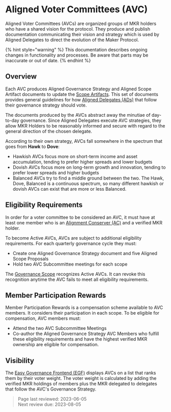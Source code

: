 # Aligned Voter Committees (AVC)

Aligned Voter Committees (AVCs) are organized groups of MKR holders who have a shared vision for the protocol. They produce and publish documentation communicating their vision and strategy which is used by Aligned Delegates to direct the evolution of the Maker Protocol.

{% hint style="warning" %} This documentation describes ongoing changes in functionality and processes. Be aware that parts may be inaccurate or out of date. {% endhint %}

## Overview
Each AVC produces Aligned Governance Strategy and Aligned Scope Artifact documents to update the [Scope Artifacts](list-of-scopes.md). This set of documents provides general guidelines for how [Aligned Delegates (ADs)](delegates.md) that follow their governance strategy should vote.

The documents produced by the AVCs abstract away the minutiae of day-to-day governance. Since Aligned Delegates execute AVC strategies, they allow MKR Holders to be reasonably informed and secure with regard to the general direction of the chosen delegate.

According to their own strategy, AVCs fall somewhere in the spectrum that goes from **Hawk** to **Dove**:
  - Hawkish AVCs focus more on short-term income and asset accumulation, tending to prefer higher spreads and lower budgets
  - Dovish AVCs focus more on long-term growth and innovation, tending to prefer lower spreads and higher budgets
  - Balanced AVCs try to find a middle ground between the two.
The Hawk, Dove, Balanced is a continuous spectrum, so many different hawkish or dovish AVCs can exist that are more or less Balanced.


## Eligibility Requirements
In order for a voter committee to be considered an AVC, it must have at least one member who is an [Alignment Conserver (AC)](constitutional-conservers.md) and a verified MKR holder.

To become Active AVCs, AVCs are subject to additional eligibility requirements. For each quarterly governance cycle they must:
   - Create one Aligned Governance Strategy document and five Aligned Scope Proposals
   - Hold two AVC Subcommittee meetings for each scope

The [Governance Scope](https://mips.makerdao.com/mips/details/MIP113) recognizes Active AVCs. It can revoke this recognition anytime the AVC fails to meet all eligibility requirements.

## Member Participation Rewards
Member Participation Rewards is a compensation scheme available to AVC members. It considers their participation in each scope.
To be eligible for compensation, AVC members must:
 - Attend the two AVC Subcommittee Meetings
 - Co-author the Aligned Governance Strategy
AVC Members who fulfill these eligibility requirements and have the highest verified MKR ownership are eligible for compensation.


## Visibility
The [Easy Governance Frontend (EGF)](easy-governance-frontend.md) displays AVCs on a list that ranks them by their voter weight. The voter weight is calculated by adding the verified MKR holdings of members plus the MKR delegated to delegates that follow the AVC's Governance Strategy.

>Page last reviewed: 2023-06-05    
>Next review due: 2023-08-05    
